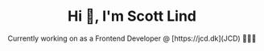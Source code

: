 <h1 align="center">Hi 👋, I'm Scott Lind</h1>
<p align="center">Currently working on as a Frontend Developer @ [https://jcd.dk](JCD) 👨🏼‍💻</p>
